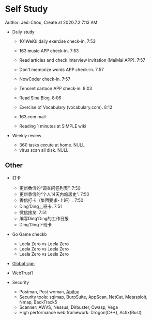 # Self Study

Author: Jedi Chou, Create at 2020.7.2 7:13 AM

* Daily study
  * 101WeiQi daily exercise check-in. 7:53
  * 163 music APP check-in. 7:53
  * Read articles and check interview invitation (MaiMai APP). 7:57
  * Don't memorize words APP check-in. 7:57
  * NowCoder check-in. 7:57
  * Tencent cartoon APP check-in. 8:03
  * Read Sina Blog. 8:06
  * Exercise of Vocabulary (vocabulary.com). 8:12

  * 163.com mail
  * Reading 1 minutes at SIMPLE wiki

* Weekly review
  * 360 tasks excute at home. NULL
  * virus scan all disk. NULL

## Other

* 打卡
  * 更新香信的“调查问卷列表”. 7:50
  * 更新香信的“个人14天内旅居史”. 7:50
  * 香信打卡（集团要求-上班）. 7:50
  * Ding’Ding上班卡. 7:51
  * 微信接龙. 7:51
  * 编写Ding’Ding的工作日报
  * Ding’Ding下班卡

* Go Game checkb
  * Leela Zero vs Leela Zero
  * Leela Zero vs Leela Zero
  * Leela Zero vs Leela Zero

* [Global sign](https://www.ssl.com.tw/Products/other-certificate-products/PersonalDigitalIDs_Certificates.asp)
* [WebTrust1](https://www.sslbuyer.com/index.php?option=com_content&view=article&id=125:web-trust-for-ca-seal&catid=25&Itemid=2595 )

* Security
  * Postman, Post woman, [Apifox](https://www.apifox.cn/)
  * Security tools: sqlmap, BurpSuite, AppScan, NetCat, Metasploit, Nmap, BackTrack5
  * Scanner: AWVS, Nessus, Dirbuster, Owasp, Vega
  * High performance web framework: Drogon(C++), Actix(Rust)
